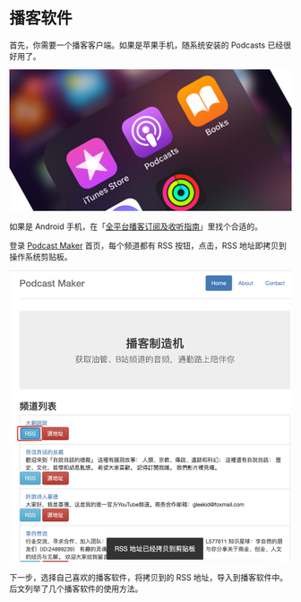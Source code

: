 # 播客软件

首先，你需要一个播客客户端。如果是苹果手机，随系统安装的 Podcasts 已经很好用了。

![img](images/Podcasts_App.jpg)

如果是 Android 手机，在「[全平台播客订阅及收听指南](https://sspai.com/post/57960)」里找个合适的。

登录 [Podcast Maker](https://pcmaker.club/) 首页，每个频道都有 RSS 按钮，点击，RSS 地址即拷贝到操作系统剪贴板。

![image-20210921222945574](images/image-20210921222945574.png)

下一步，选择自己喜欢的播客软件，将拷贝到的 RSS 地址，导入到播客软件中。后文列举了几个播客软件的使用方法。
